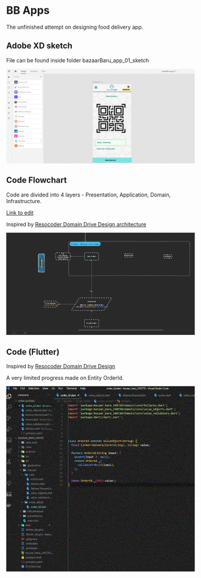 # BB Apps

The unfinished attempt on designing food delivery app.

## Adobe XD sketch

File can be found inside folder bazaarBaru_app_01_sketch 

![](Sketch.GIF)


## Code Flowchart

Code are divided into 4 layers - Presentation, Application, Domain, Infrastructure.

[Link to edit ](https://app.diagrams.net/#G1vWPleFIhvBRUEWxAKbuykW6ZEUJWsvwA)


Inspired by [Resocoder Domain Drive Design architecture](https://github.com/ResoCoder/flutter-ddd-firebase-course)

![](CodeFlowchart.GIF)


## Code (Flutter)
Inspired by [Resocoder Domain Drive Design](https://github.com/ResoCoder/finished-flutter-firebase-ddd-course)

A very limited progress made on Entity OrderId. 

![](Code-Flutter.GIF)

